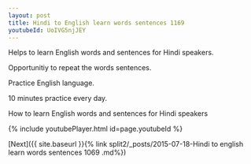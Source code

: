 ```yaml
---
layout: post
title: Hindi to English learn words sentences 1169 
youtubeId: UoIVG5njJEY
---
```

 
 
Helps to learn English words and sentences for Hindi speakers.

Opportunitiy to repeat the words sentences. 

Practice English language. 
 
10 minutes practice every day. 
 
How to learn English words and sentences for Hindi speakers 
 
{% include youtubePlayer.html id=page.youtubeId %}
 
 
[Next]({{ site.baseurl }}{% link  split2/_posts/2015-07-18-Hindi to english learn words sentences 1069 .md%})
 
